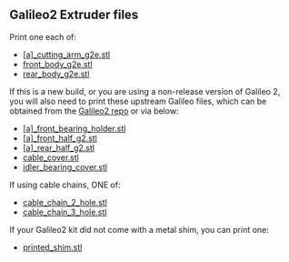 ## Galileo2 Extruder files

Print one each of:

- [\[a\]\_cutting_arm_g2e.stl](https://github.com/thunderkeys/FilamATrix/blob/main/STLs/galileo2_extruder/%5Ba%5D_cutting_arm_g2e.stl)
- [front_body_g2e.stl](https://github.com/thunderkeys/FilamATrix/blob/main/STLs/galileo2_extruder/front_body_g2e.stl)
- [rear_body_g2e.stl](https://github.com/thunderkeys/FilamATrix/blob/main/STLs/galileo2_extruder/rear_body_g2e.stl)

If this is a new build, or you are using a non-release version of Galileo 2, you will also need to print these upstream Galileo files, which can be obtained from the [Galileo2 repo](https://github.com/JaredC01/Galileo2/tree/main/galileo2_extruder) or via below:

- [\[a\]\_front_bearing_holder.stl](https://github.com/thunderkeys/FilamATrix/blob/main/STLs/galileo2_extruder/stock/%5Ba%5D_front_bearing_holder.stl)
- [\[a\]\_front_half_g2.stl](https://github.com/thunderkeys/FilamATrix/blob/main/STLs/galileo2_extruder/stock/%5Ba%5D_front_half_g2.stl)
- [\[a\]\_rear_half_g2.stl](https://github.com/thunderkeys/FilamATrix/blob/main/STLs/galileo2_extruder/stock/%5Ba%5D_rear_half_g2.stl)
- [cable_cover.stl](https://github.com/thunderkeys/FilamATrix/blob/main/STLs/galileo2_extruder/stock/cable_cover.stl)
- [idler_bearing_cover.stl](https://github.com/thunderkeys/FilamATrix/blob/main/STLs/galileo2_extruder/stock/idler_bearing_cover.stl)

If using cable chains, ONE of:
- [cable_chain_2_hole.stl](https://github.com/thunderkeys/FilamATrix/blob/main/STLs/galileo2_extruder/stock/cable_chain_2_hole.stl)
- [cable_chain_3_hole.stl](https://github.com/thunderkeys/FilamATrix/blob/main/STLs/galileo2_extruder/stock/cable_chain_3_hole.stl)

If your Galileo2 kit did not come with a metal shim, you can print one:
- [printed_shim.stl](https://github.com/thunderkeys/FilamATrix/blob/main/STLs/galileo2_extruder/stock/printed_shim.stl)
